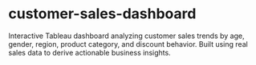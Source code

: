 # customer-sales-dashboard
Interactive Tableau dashboard analyzing customer sales trends by age, gender, region, product category, and discount behavior. Built using real sales data to derive actionable business insights.
